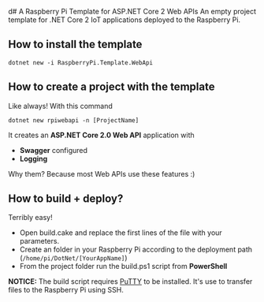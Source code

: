 d# A Raspberry Pi Template for ASP.NET Core 2 Web APIs
An empty project template for .NET Core 2 IoT applications deployed to the Raspberry Pi.

## How to install the template

```
dotnet new -i RaspberryPi.Template.WebApi
```

## How to create a project with the template
Like always! With this command

```
dotnet new rpiwebapi -n [ProjectName]
```

It creates an **ASP.NET Core 2.0 Web API** application with
- **Swagger** configured
- **Logging**

Why them? Because most Web APIs use these features :)

## How to build + deploy?
Terribly easy!

- Open build.cake and replace the first lines of the file with your parameters. 
- Create an folder in your Raspberry Pi according to the deployment path (`/home/pi/DotNet/[YourAppName]`)
- From the project folder run the build.ps1 script from **PowerShell**

**NOTICE:** The build script requires [PuTTY](https://putty.org/) to be installed. It's use to transfer files to the Raspberry Pi using SSH.
